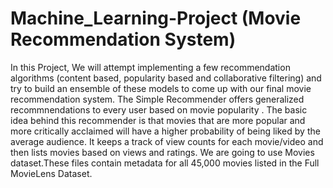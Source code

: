 # Machine_Learning-Project (Movie Recommendation System)
In this Project, We will attempt implementing a few recommendation algorithms (content based, popularity based and collaborative filtering) and try to build an ensemble of these models to come up with our final movie recommendation system.
The Simple Recommender offers generalized recommnendations to every user based on movie popularity . The basic idea behind this recommender is that movies that are more popular and more critically acclaimed will have a higher probability of being liked by the average audience. 
It keeps a track of view counts for each movie/video and then lists movies based on views and ratings.
We are going to use Movies dataset.These files contain metadata for all 45,000 movies listed in the Full MovieLens Dataset.
